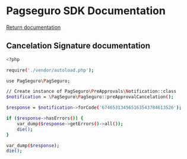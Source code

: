 # Pagseguro SDK Documentation

[Return documentation](https://github.com/life-code/pagseguro-sdk/blob/master/docs/README.md)

## Cancelation Signature documentation

```sh
<?php

require('./vendor/autoload.php');

use PagSeguro\PagSeguro;

// Create instance of PagSeguro\PreApprovals\Notification::class
$notification = \PagSeguro\PagSeguro::preApprovalCancelation();

$response = $notification->forCode('674653134565163543784613526');

if ($response->hasErrors()) {
    var_dump($response->getErrors()->all());
    die();
}

var_dump($response);
die();
```